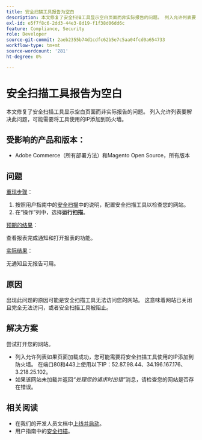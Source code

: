 ```yaml
---
title: 安全扫描工具报告为空白
description: 本文修复了安全扫描工具显示空白页面而非实际报告的问题。 列入允许列表要解决此问题，可能需要将工具使用的IP添加到防火墙。
exl-id: e5f7f8c6-2dd3-44e3-8d19-f1f38d06dd6c
feature: Compliance, Security
role: Developer
source-git-commit: 2aeb2355b74d1cdfc62b5e7c5aa04fcd0a654733
workflow-type: tm+mt
source-wordcount: '281'
ht-degree: 0%

---
```


# 安全扫描工具报告为空白

本文修复了安全扫描工具显示空白页面而非实际报告的问题。 列入允许列表要解决此问题，可能需要将工具使用的IP添加到防火墙。

## 受影响的产品和版本：

* Adobe Commerce（所有部署方法）和Magento Open Source，所有版本

## 问题

<u>重现步骤</u>：

1. 按照用户指南中的[安全扫描](https://experienceleague.adobe.com/en/docs/commerce-admin/systems/security/security-scan)中的说明，配置安全扫描工具以检查您的网站。
1. 在“操作”列中，选择&#x200B;**运行扫描**。

<u>预期的结果</u>：

查看报表完成通知和打开报表的功能。

<u>实际结果</u>：

无通知且无报告可用。

## 原因

出现此问题的原因可能是安全扫描工具无法访问您的网站。 这意味着网站已关闭且完全无法访问，或者安全扫描工具被阻止。

## 解决方案

尝试打开您的网站。

* 列入允许列表如果页面加载成功，您可能需要将安全扫描工具使用的IP添加到防火墙。 在端口80和443上使用以下IP：52.87.98.44、34.196.167.176、3.218.25.102。
* 如果该网站未加载并返回&#x200B;*“处理您的请求时出错”*&#x200B;消息，请检查您的网站是否存在错误。

## 相关阅读

* 在我们的开发人员文档中[上线并启动](https://experienceleague.adobe.com/en/docs/commerce-cloud-service/user-guide/launch/overview)。
* 用户指南中的[安全扫描](https://experienceleague.adobe.com/en/docs/commerce-admin/systems/security/security-scan)。
